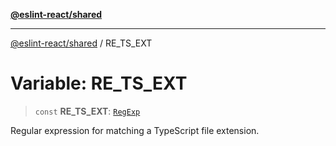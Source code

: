 [**@eslint-react/shared**](../README.md)

***

[@eslint-react/shared](../README.md) / RE\_TS\_EXT

# Variable: RE\_TS\_EXT

> `const` **RE\_TS\_EXT**: [`RegExp`](https://developer.mozilla.org/docs/Web/JavaScript/Reference/Global_Objects/RegExp)

Regular expression for matching a TypeScript file extension.
